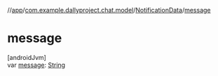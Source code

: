//[app](../../../index.md)/[com.example.dallyproject.chat.model](../index.md)/[NotificationData](index.md)/[message](message.md)

# message

[androidJvm]\
var [message](message.md): [String](https://kotlinlang.org/api/latest/jvm/stdlib/kotlin/-string/index.html)
